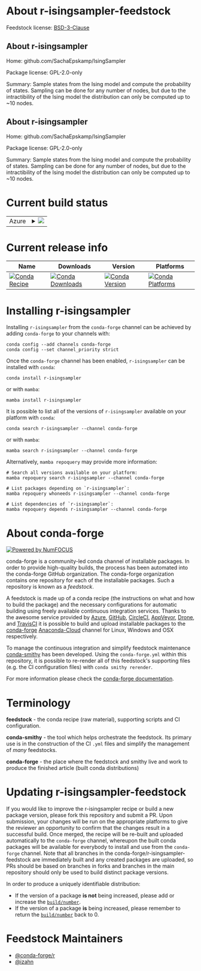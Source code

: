 About r-isingsampler-feedstock
==============================

Feedstock license: [BSD-3-Clause](https://github.com/conda-forge/r-isingsampler-feedstock/blob/main/LICENSE.txt)


About r-isingsampler
--------------------

Home: github.com/SachaEpskamp/IsingSampler

Package license: GPL-2.0-only

Summary: Sample states from the Ising model and compute the probability of states. Sampling can be done for any number of nodes, but due to the intractibility of the Ising model the distribution can only be computed up to ~10 nodes.

About r-isingsampler
--------------------

Home: github.com/SachaEpskamp/IsingSampler

Package license: GPL-2.0-only

Summary: Sample states from the Ising model and compute the probability of states. Sampling can be done for any number of nodes, but due to the intractibility of the Ising model the distribution can only be computed up to ~10 nodes.

Current build status
====================


<table>
    
  <tr>
    <td>Azure</td>
    <td>
      <details>
        <summary>
          <a href="https://dev.azure.com/conda-forge/feedstock-builds/_build/latest?definitionId=13383&branchName=main">
            <img src="https://dev.azure.com/conda-forge/feedstock-builds/_apis/build/status/r-isingsampler-feedstock?branchName=main">
          </a>
        </summary>
        <table>
          <thead><tr><th>Variant</th><th>Status</th></tr></thead>
          <tbody><tr>
              <td>linux_64_r_base4.2</td>
              <td>
                <a href="https://dev.azure.com/conda-forge/feedstock-builds/_build/latest?definitionId=13383&branchName=main">
                  <img src="https://dev.azure.com/conda-forge/feedstock-builds/_apis/build/status/r-isingsampler-feedstock?branchName=main&jobName=linux&configuration=linux%20linux_64_r_base4.2" alt="variant">
                </a>
              </td>
            </tr><tr>
              <td>linux_64_r_base4.3</td>
              <td>
                <a href="https://dev.azure.com/conda-forge/feedstock-builds/_build/latest?definitionId=13383&branchName=main">
                  <img src="https://dev.azure.com/conda-forge/feedstock-builds/_apis/build/status/r-isingsampler-feedstock?branchName=main&jobName=linux&configuration=linux%20linux_64_r_base4.3" alt="variant">
                </a>
              </td>
            </tr><tr>
              <td>osx_64_r_base4.2</td>
              <td>
                <a href="https://dev.azure.com/conda-forge/feedstock-builds/_build/latest?definitionId=13383&branchName=main">
                  <img src="https://dev.azure.com/conda-forge/feedstock-builds/_apis/build/status/r-isingsampler-feedstock?branchName=main&jobName=osx&configuration=osx%20osx_64_r_base4.2" alt="variant">
                </a>
              </td>
            </tr><tr>
              <td>osx_64_r_base4.3</td>
              <td>
                <a href="https://dev.azure.com/conda-forge/feedstock-builds/_build/latest?definitionId=13383&branchName=main">
                  <img src="https://dev.azure.com/conda-forge/feedstock-builds/_apis/build/status/r-isingsampler-feedstock?branchName=main&jobName=osx&configuration=osx%20osx_64_r_base4.3" alt="variant">
                </a>
              </td>
            </tr><tr>
              <td>win_64</td>
              <td>
                <a href="https://dev.azure.com/conda-forge/feedstock-builds/_build/latest?definitionId=13383&branchName=main">
                  <img src="https://dev.azure.com/conda-forge/feedstock-builds/_apis/build/status/r-isingsampler-feedstock?branchName=main&jobName=win&configuration=win%20win_64_" alt="variant">
                </a>
              </td>
            </tr>
          </tbody>
        </table>
      </details>
    </td>
  </tr>
</table>

Current release info
====================

| Name | Downloads | Version | Platforms |
| --- | --- | --- | --- |
| [![Conda Recipe](https://img.shields.io/badge/recipe-r--isingsampler-green.svg)](https://anaconda.org/conda-forge/r-isingsampler) | [![Conda Downloads](https://img.shields.io/conda/dn/conda-forge/r-isingsampler.svg)](https://anaconda.org/conda-forge/r-isingsampler) | [![Conda Version](https://img.shields.io/conda/vn/conda-forge/r-isingsampler.svg)](https://anaconda.org/conda-forge/r-isingsampler) | [![Conda Platforms](https://img.shields.io/conda/pn/conda-forge/r-isingsampler.svg)](https://anaconda.org/conda-forge/r-isingsampler) |

Installing r-isingsampler
=========================

Installing `r-isingsampler` from the `conda-forge` channel can be achieved by adding `conda-forge` to your channels with:

```
conda config --add channels conda-forge
conda config --set channel_priority strict
```

Once the `conda-forge` channel has been enabled, `r-isingsampler` can be installed with `conda`:

```
conda install r-isingsampler
```

or with `mamba`:

```
mamba install r-isingsampler
```

It is possible to list all of the versions of `r-isingsampler` available on your platform with `conda`:

```
conda search r-isingsampler --channel conda-forge
```

or with `mamba`:

```
mamba search r-isingsampler --channel conda-forge
```

Alternatively, `mamba repoquery` may provide more information:

```
# Search all versions available on your platform:
mamba repoquery search r-isingsampler --channel conda-forge

# List packages depending on `r-isingsampler`:
mamba repoquery whoneeds r-isingsampler --channel conda-forge

# List dependencies of `r-isingsampler`:
mamba repoquery depends r-isingsampler --channel conda-forge
```


About conda-forge
=================

[![Powered by
NumFOCUS](https://img.shields.io/badge/powered%20by-NumFOCUS-orange.svg?style=flat&colorA=E1523D&colorB=007D8A)](https://numfocus.org)

conda-forge is a community-led conda channel of installable packages.
In order to provide high-quality builds, the process has been automated into the
conda-forge GitHub organization. The conda-forge organization contains one repository
for each of the installable packages. Such a repository is known as a *feedstock*.

A feedstock is made up of a conda recipe (the instructions on what and how to build
the package) and the necessary configurations for automatic building using freely
available continuous integration services. Thanks to the awesome service provided by
[Azure](https://azure.microsoft.com/en-us/services/devops/), [GitHub](https://github.com/),
[CircleCI](https://circleci.com/), [AppVeyor](https://www.appveyor.com/),
[Drone](https://cloud.drone.io/welcome), and [TravisCI](https://travis-ci.com/)
it is possible to build and upload installable packages to the
[conda-forge](https://anaconda.org/conda-forge) [Anaconda-Cloud](https://anaconda.org/)
channel for Linux, Windows and OSX respectively.

To manage the continuous integration and simplify feedstock maintenance
[conda-smithy](https://github.com/conda-forge/conda-smithy) has been developed.
Using the ``conda-forge.yml`` within this repository, it is possible to re-render all of
this feedstock's supporting files (e.g. the CI configuration files) with ``conda smithy rerender``.

For more information please check the [conda-forge documentation](https://conda-forge.org/docs/).

Terminology
===========

**feedstock** - the conda recipe (raw material), supporting scripts and CI configuration.

**conda-smithy** - the tool which helps orchestrate the feedstock.
                   Its primary use is in the construction of the CI ``.yml`` files
                   and simplify the management of *many* feedstocks.

**conda-forge** - the place where the feedstock and smithy live and work to
                  produce the finished article (built conda distributions)


Updating r-isingsampler-feedstock
=================================

If you would like to improve the r-isingsampler recipe or build a new
package version, please fork this repository and submit a PR. Upon submission,
your changes will be run on the appropriate platforms to give the reviewer an
opportunity to confirm that the changes result in a successful build. Once
merged, the recipe will be re-built and uploaded automatically to the
`conda-forge` channel, whereupon the built conda packages will be available for
everybody to install and use from the `conda-forge` channel.
Note that all branches in the conda-forge/r-isingsampler-feedstock are
immediately built and any created packages are uploaded, so PRs should be based
on branches in forks and branches in the main repository should only be used to
build distinct package versions.

In order to produce a uniquely identifiable distribution:
 * If the version of a package **is not** being increased, please add or increase
   the [``build/number``](https://docs.conda.io/projects/conda-build/en/latest/resources/define-metadata.html#build-number-and-string).
 * If the version of a package **is** being increased, please remember to return
   the [``build/number``](https://docs.conda.io/projects/conda-build/en/latest/resources/define-metadata.html#build-number-and-string)
   back to 0.

Feedstock Maintainers
=====================

* [@conda-forge/r](https://github.com/conda-forge/r/)
* [@izahn](https://github.com/izahn/)


